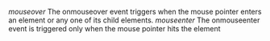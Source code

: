 *mouseover*  The onmouseover event triggers when the mouse pointer enters an element or any one of its child elements.
*mouseenter* The onmouseenter event is triggered only when the mouse pointer hits the element